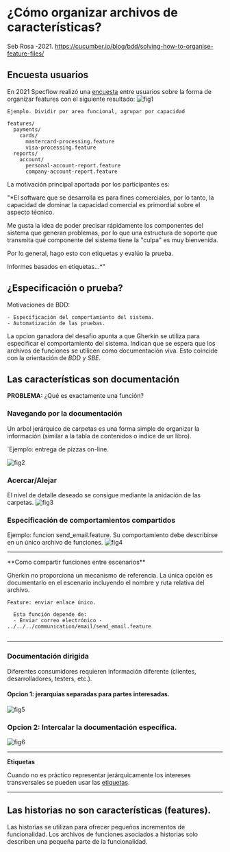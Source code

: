 # ¿Cómo organizar archivos de características?
Seb Rosa -2021. https://cucumber.io/blog/bdd/solving-how-to-organise-feature-files/

## Encuesta usuarios
En 2021 Specflow realizó una [encuesta](https://specflow.org/challenges/organise-feature-files/) entre usuarios sobre la forma de organizar features con el siguiente resultado:
![fig1](https://static1.smartbear.co/cucumber/media/images/blog/gwt-barchart.png)

`Ejemplo. Dividir por area funcional, agrupar por capacidad`
```text
features/
  payments/
    cards/
      mastercard-processing.feature
      visa-processing.feature
  reports/
    account/
      personal-account-report.feature
      company-account-report.feature
```



La motivación principal aportada por los participantes es:

 "*El software que se desarrolla es para fines comerciales, por lo tanto, la capacidad de dominar la capacidad comercial es primordial sobre el aspecto técnico. 
 
 Me gusta la idea de poder precisar rápidamente los componentes del sistema que generan problemas, por lo que una estructura de soporte que transmita qué componente del sistema tiene la "culpa" es muy bienvenida. 
 
 Por lo general, hago esto con etiquetas y evalúo la prueba. 
 
 Informes basados en etiquetas…*"


## ¿Especificación o prueba?
Motivaciones de BDD:

    - Especificación del comportamiento del sistema.
    - Automatización de las pruebas.

La opcion ganadora del desafio apunta a que Gherkin se utiliza para especificar el comportamiento del sistema. Indican que se espera que los archivos de funciones se utilicen como documentación viva.
Esto coincide con la orientación de *BDD* y *SBE*.

## Las características son documentación 

**PROBLEMA:** ¿Qué es exactamente una función?

### Navegando por la documentación
Un arbol jerárquico de carpetas es una forma simple de organizar la información (similar a la tabla de contenidos o índice de un libro).

`Ejemplo: entrega de pizzas on-line.

![fig2](https://static1.smartbear.co/cucumber/media/images/blog/gwt-fig2.png)

### Acercar/Alejar
El nivel de detalle deseado se consigue mediante la anidación de las carpetas.
![fig3](https://cucumber.io/cucumber/media/images/blog/gwt-fig3.png)



### Especificación de comportamientos compartidos
Ejemplo: funcion send_email.feature.
Su comportamiento debe describirse en un único archivo de funciones.
![fig4](https://cucumber.io/cucumber/media/images/blog/gwt-fig4.png)


<hr>
**Como compartir funciones entre escenarios**

Gherkin no proporciona un mecanismo de referencia.
La única opción es documentarlo en el escenario incluyendo el nombre y ruta relativa del archivo.

```Gherkin
Feature: enviar enlace único.

  Esta función depende de:
  - Enviar correo electrónico - ../../../communication/email/send_email.feature
    
```
<hr>

### Documentación dirigida
Diferentes consumidores requieren información diferente (clientes, desarrolladores, testers, etc.).

#### Opcion 1: jerarquias separadas para partes interesadas.
![fig5](https://cucumber.io/cucumber/media/images/blog/gwt-fig5.png)

### Opcion 2: Intercalar la documentación específica.
![fig6](https://cucumber.io/cucumber/media/images/blog/gwt-fig6.png)

<hr>

**Etiquetas**

Cuando no es práctico representar jerárquicamente los intereses transversales se pueden usar las [etiquetas](https://cucumber.io/docs/cucumber/api/#tags).

<hr>

## Las historias no son características (features).
Las historias se utilizan para ofrecer pequeños incrementos de funcionalidad. Los archivos de funciones asociados a historias solo describen una pequeña parte de la funcionalidad.
